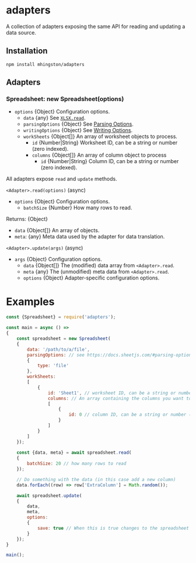 # adapters

A collection of adapters exposing the same API for reading and updating a data source.

## Installation

    npm install mhingston/adapters

## Adapters

### Spreadsheet: new Spreadsheet(options)

* `options` {Object} Configuration options.
  * `data` {any} See [`XLSX.read`](https://github.com/SheetJS/js-xlsx#parsing-functions).
  * `parsingOptions` {Object} See [Parsing Options](https://github.com/SheetJS/js-xlsx#parsing-options).
  * `writingOptions` {Object} See [Writing Options](https://github.com/SheetJS/js-xlsx#writing-options).
  * `workSheets` {Object[]} An array of worksheet objects to process.
    * `id` {Number|String} Worksheet ID, can be a string or number (zero indexed).
    * `columns` {Object[]} An array of column object to process
      * `id` {Number|String} Column ID, can be a string or number (zero indexed).

All adapters expose `read` and `update` methods.

`<Adapter>.read(options)` (async)

* `options` {Object} Configuration options.
  * `batchSize` {Number} How many rows to read.

Returns: {Object}
* `data` {Object[]} An array of objects.
* `meta`: {any} Meta data used by the adapter for data translation.

`<Adapter>.update(args)` (async)

* `args` {Object} Configuration options.
  * `data` {Object[]} The (modified) data array from `<Adapter>.read`.
  * `meta` {any} The (unmodified) meta data from `<Adapter>.read`.
  * `options` {Object} Adapter-specific configuration options.

# Examples

```javascript
const {Spreadsheet} = require('adapters');

const main = async () =>
{
    const spreadsheet = new Spreadsheet(
    {
        data: '/path/to/a/file',
        parsingOptions: // see https://docs.sheetjs.com/#parsing-options
        {
            type: 'file'
        },
        workSheets:
        [
            {
                id: 'Sheet1', // worksheet ID, can be a string or number (zero indexed)
                columns: // An array containing the columns you want to export from the worksheet
                [
                    {
                        id: 0 // column ID, can be a string or number (zero indexed)
                    }
                ]
            }
        ]
    });
    
    const {data, meta} = await spreadsheet.read(
    {
        batchSize: 20 // how many rows to read
    });

    // Do something with the data (in this case add a new column)
    data.forEach((row) => row['ExtraColumn'] = Math.random());

    await spreadsheet.update(
    {
        data,
        meta,
        options:
        {
            save: true // When this is true changes to the spreadsheet will be saved to disk. You probably only want to set this to true for the final update.
        }
    });
}

main();